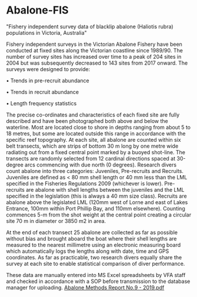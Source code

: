 # Abalone-FIS
"Fishery independent survey data of blacklip abalone (Haliotis rubra) populations in Victoria, Australia"

Fishery independent surveys in the Victorian Abalone Fishery have been conducted at fixed sites along the Victorian coastline since 1989/90. The number of survey sites has increased over time to a peak of 204 sites in 2004 but was subsequently decreased to 143 sites from 2017 onward. 
The surveys were designed to provide:

•	Trends in pre-recruit abundance

•	Trends in recruit abundance

•	Length frequency statistics

The precise co-ordinates and characteristics of each fixed site are fully described and have been photographed both above and below the waterline. Most are located close to shore in depths ranging from about 5 to 18 metres, but some are located outside this range in accordance with the specific reef topography. At each site, all abalone are counted within six belt transects, which are strips of bottom 30 m long by one metre wide radiating out from a fixed central point marked by a buoyed shot-line. The transects are randomly selected from 12 cardinal directions spaced at 30-degree arcs commencing with due north (0 degrees). Research divers count abalone into three categories: Juveniles, Pre-recruits and Recruits. Juveniles are defined as < 80 mm shell length or 40 mm less than the LML specified in the Fisheries Regulations 2009 (whichever is lower). Pre-recruits are abalone with shell lengths between the juveniles and the LML specified in the legislation (this is always a 40 mm size class). Recruits are abalone above the legislated LML (120mm west of Lorne and east of Lakes Entrance, 100mm within Port Phillip Bay, and 110mm elsewhere). Counting commences 5-m from the shot weight at the central point creating a circular site 70 m in diameter or 3850 m2 in area.

At the end of each transect 25 abalone are collected as far as possible without bias and brought aboard the boat where their shell lengths are measured to the nearest millimetre using an electronic measuring board which automatically logs the lengths along with date, time and GPS coordinates. As far as practicable, two research divers equally share the survey at each site to enable statistical comparison of diver performance.

These data are manually entered into MS Excel spreadsheets by VFA staff and checked in accordance with a SOP before transmission to the database manager for uploading.
[Abalone Methods Report No.9 - 2019.pdf](https://github.com/Ekologas/Abalone-FIS/files/9485238/Abalone.Methods.Report.No.9.-.2019.pdf)

